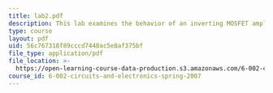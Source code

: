 ```yaml
---
title: lab2.pdf
description: This lab examines the behavior of an inverting MOSFET amplifier.
type: course
layout: pdf
uid: 56c767318f89cccd7448ac5e8af375bf
file_type: application/pdf
file_location: >-
  https://open-learning-course-data-production.s3.amazonaws.com/6-002-circuits-and-electronics-spring-2007/56c767318f89cccd7448ac5e8af375bf_lab2.pdf
course_id: 6-002-circuits-and-electronics-spring-2007
---
```

